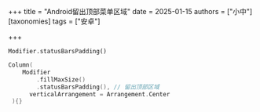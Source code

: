 +++
title = "Android留出顶部菜单区域"
date = 2025-01-15
authors = ["小中"]
[taxonomies]
tags = ["安卓"]

+++

`Modifier.statusBarsPadding()`

```kt
Column(
    Modifier
        .fillMaxSize()
        .statusBarsPadding(), // 留出顶部区域
	  verticalArrangement = Arrangement.Center
 ){}
```
